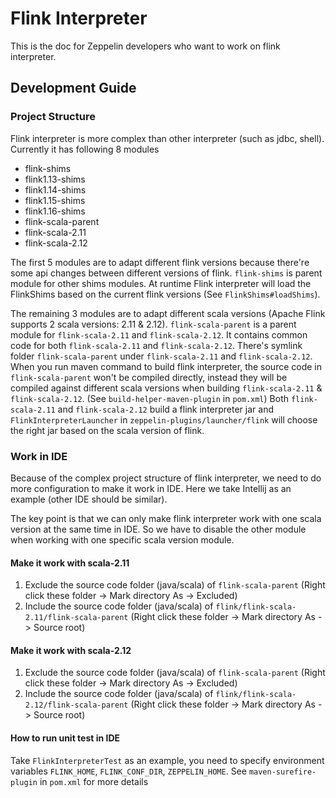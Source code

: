 # Flink Interpreter

This is the doc for Zeppelin developers who want to work on flink interpreter.

## Development Guide 

### Project Structure

Flink interpreter is more complex than other interpreter (such as jdbc, shell). Currently it has following 8 modules
* flink-shims
* flink1.13-shims
* flink1.14-shims
* flink1.15-shims
* flink1.16-shims
* flink-scala-parent
* flink-scala-2.11
* flink-scala-2.12

The first 5 modules are to adapt different flink versions because there're some api changes between different versions of flink.
`flink-shims` is parent module for other shims modules. 
At runtime Flink interpreter will load the FlinkShims based on the current flink versions (See `FlinkShims#loadShims`). 
 
The remaining 3 modules are to adapt different scala versions (Apache Flink supports 2 scala versions: 2.11 & 2.12).
`flink-scala-parent` is a parent module for `flink-scala-2.11` and `flink-scala-2.12`. It contains common code for both `flink-scala-2.11` and `flink-scala-2.12`.
There's symlink folder `flink-scala-parent` under `flink-scala-2.11` and `flink-scala-2.12`.
When you run maven command to build flink interpreter, the source code in `flink-scala-parent` won't be compiled directly, instead
they will be compiled against different scala versions when building `flink-scala-2.11` & `flink-scala-2.12`. (See `build-helper-maven-plugin` in `pom.xml`)
Both `flink-scala-2.11` and `flink-scala-2.12` build a flink interpreter jar and `FlinkInterpreterLauncher` in `zeppelin-plugins/launcher/flink` will choose the right jar based
on the scala version of flink.

### Work in IDE

Because of the complex project structure of flink interpreter, we need to do more configuration to make it work in IDE.
Here we take Intellij as an example (other IDE should be similar). 

The key point is that we can only make flink interpreter work with one scala version at the same time in IDE. 
So we have to disable the other module when working with one specific scala version module.

#### Make it work with scala-2.11

1. Exclude the source code folder (java/scala) of `flink-scala-parent` (Right click these folder -> Mark directory As -> Excluded)
2. Include the source code folder (java/scala) of `flink/flink-scala-2.11/flink-scala-parent` (Right click these folder -> Mark directory As -> Source root)

#### Make it work with scala-2.12

1. Exclude the source code folder (java/scala) of `flink-scala-parent` (Right click these folder -> Mark directory As -> Excluded)
2. Include the source code folder (java/scala) of `flink/flink-scala-2.12/flink-scala-parent` (Right click these folder -> Mark directory As -> Source root)


#### How to run unit test in IDE

Take `FlinkInterpreterTest` as an example, you need to specify environment variables `FLINK_HOME`, `FLINK_CONF_DIR`, `ZEPPELIN_HOME`. 
See `maven-surefire-plugin` in `pom.xml` for more details

